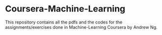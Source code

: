 # Coursera-Machine-Learning
This repository contains all the pdfs and the codes for the assignments/exercises done in Machine-Learning Coursera by Andrew Ng.
